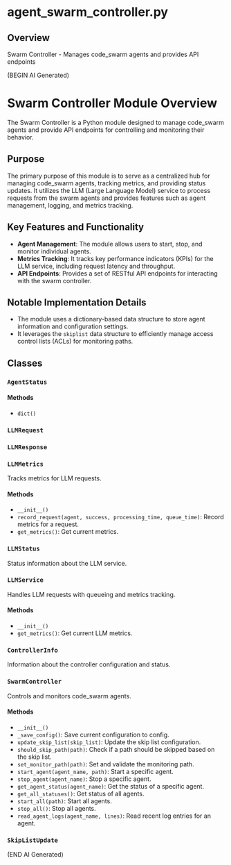 # agent_swarm_controller.py

## Overview

Swarm Controller - Manages code_swarm agents and provides API endpoints

(BEGIN AI Generated)
# Swarm Controller Module Overview

The Swarm Controller is a Python module designed to manage code_swarm agents and provide API endpoints for controlling and monitoring their behavior.

## Purpose

The primary purpose of this module is to serve as a centralized hub for managing code_swarm agents, tracking metrics, and providing status updates. It utilizes the LLM (Large Language Model) service to process requests from the swarm agents and provides features such as agent management, logging, and metrics tracking.

## Key Features and Functionality

*   **Agent Management**: The module allows users to start, stop, and monitor individual agents.
*   **Metrics Tracking**: It tracks key performance indicators (KPIs) for the LLM service, including request latency and throughput.
*   **API Endpoints**: Provides a set of RESTful API endpoints for interacting with the swarm controller.

## Notable Implementation Details

*   The module uses a dictionary-based data structure to store agent information and configuration settings.
*   It leverages the `skiplist` data structure to efficiently manage access control lists (ACLs) for monitoring paths.


## Classes

### `AgentStatus`

#### Methods

- `dict()`

### `LLMRequest`

### `LLMResponse`

### `LLMMetrics`

Tracks metrics for LLM requests.

#### Methods

- `__init__()`
- `record_request(agent, success, processing_time, queue_time)`: Record metrics for a request.
- `get_metrics()`: Get current metrics.

### `LLMStatus`

Status information about the LLM service.

### `LLMService`

Handles LLM requests with queueing and metrics tracking.

#### Methods

- `__init__()`
- `get_metrics()`: Get current LLM metrics.

### `ControllerInfo`

Information about the controller configuration and status.

### `SwarmController`

Controls and monitors code_swarm agents.

#### Methods

- `__init__()`
- `_save_config()`: Save current configuration to config.
- `update_skip_list(skip_list)`: Update the skip list configuration.
- `should_skip_path(path)`: Check if a path should be skipped based on the skip list.
- `set_monitor_path(path)`: Set and validate the monitoring path.
- `start_agent(agent_name, path)`: Start a specific agent.
- `stop_agent(agent_name)`: Stop a specific agent.
- `get_agent_status(agent_name)`: Get the status of a specific agent.
- `get_all_statuses()`: Get status of all agents.
- `start_all(path)`: Start all agents.
- `stop_all()`: Stop all agents.
- `read_agent_logs(agent_name, lines)`: Read recent log entries for an agent.

### `SkipListUpdate`

(END AI Generated)
